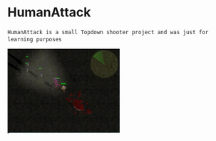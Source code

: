 # HumanAttack

    HumanAttack is a small Topdown shooter project and was just for learning purposes
    
<img src= docs/game.jpg width= "50%"> </img>
